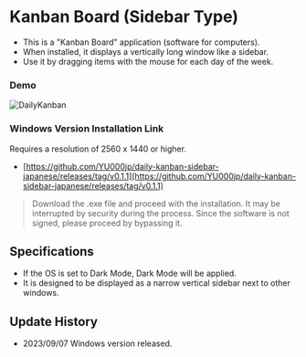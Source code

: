 # Kanban Board (Sidebar Type)

- This is a "Kanban Board" application (software for computers).
- When installed, it displays a vertically long window like a sidebar.
- Use it by dragging items with the mouse for each day of the week.

### Demo

  ![DailyKanban](https://github.com/YU000jp/daily-kanban-sidebar-japanese/assets/111847207/32508758-226e-4642-b8c3-1d4bf7b1a3e8)

### Windows Version Installation Link

Requires a resolution of 2560 x 1440 or higher.

- [https://github.com/YU000jp/daily-kanban-sidebar-japanese/releases/tag/v0.1.1](https://github.com/YU000jp/daily-kanban-sidebar-japanese/releases/tag/v0.1.1)

> Download the .exe file and proceed with the installation. It may be interrupted by security during the process. Since the software is not signed, please proceed by bypassing it.

## Specifications

- If the OS is set to Dark Mode, Dark Mode will be applied.
- It is designed to be displayed as a narrow vertical sidebar next to other windows.

## Update History

- 2023/09/07 Windows version released.
